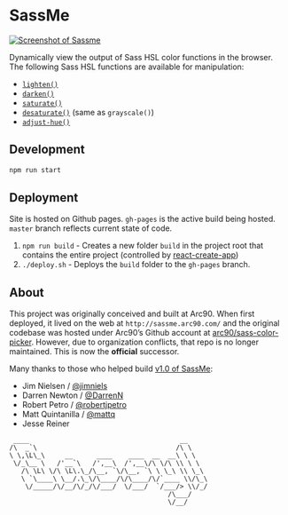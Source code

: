 # SassMe

[![Screenshot of Sassme](https://i.imgur.com/9fPZaaU.png)](http://jim-nielsen.com/sassme/)

Dynamically view the output of Sass HSL color functions in the browser. The following Sass HSL functions are available for manipulation:

- [`lighten()`](http://sass-lang.com/documentation/Sass/Script/Functions.html#lighten-instance_method)
- [`darken()`](http://sass-lang.com/documentation/Sass/Script/Functions.html#darken-instance_method)
- [`saturate()`](http://sass-lang.com/documentation/Sass/Script/Functions.html#saturate-instance_method)
- [`desaturate()`](http://sass-lang.com/documentation/Sass/Script/Functions.html#desaturate-instance_method) (same as `grayscale()`)
- [`adjust-hue()`](http://sass-lang.com/documentation/Sass/Script/Functions.html#adjust_hue-instance_method)

## Development

```bash
npm run start
```

## Deployment

Site is hosted on Github pages. `gh-pages` is the active build being hosted. `master` branch reflects current state of code.

1. `npm run build` - Creates a new folder `build` in the project root that contains the entire project (controlled by [react-create-app](https://github.com/facebookincubator/create-react-app))
2. `./deploy.sh` - Deploys the `build` folder to the `gh-pages` branch.

## About

This project was originally conceived and built at Arc90. When first deployed, it lived on the web at `http://sassme.arc90.com/` and the original codebase was hosted under Arc90’s Github account at [arc90/sass-color-picker](https://github.com/arc90/sass-color-picker). However, due to organization conflicts, that repo is no longer maintained. This is now the **official** successor.

Many thanks to those who helped build [v1.0 of SassMe](https://github.com/jimniels/sassme/releases/tag/1.0):

- Jim Nielsen / [@jimniels](https://github.com/jimniels)  
- Darren Newton / [@DarrenN](https://github.com/DarrenN)  
- Robert Petro / [@robertjpetro](https://github.com/robertjpetro)  
- Matt Quintanilla / [@mattq](https://github.com/mattq)  
- Jesse Reiner

```text
 ____                                      __     
/\  _`\                                   /\ \    
\ \,\L\_\     __      ____    ____  __  __\ \ \   
 \/_\__ \   /'__`\   /',__\  /',__\/\ \/\ \\ \ \  
   /\ \L\ \/\ \L\.\_/\__, `\/\__, `\ \ \_\ \\ \_\
   \ `\____\ \__/.\_\/\____/\/\____/\/`____ \\/\_\
    \/_____/\/__/\/_/\/___/  \/___/  `/___/> \\/_/
                                        /\___/    
                                        \/__/     

```
